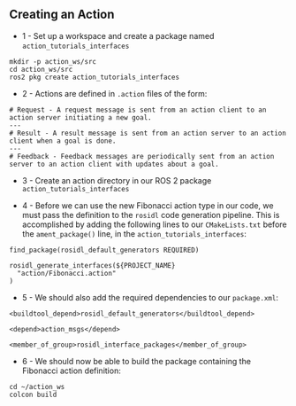 ## Creating an Action

* 1 - Set up a workspace and create a package named `action_tutorials_interfaces`
```
mkdir -p action_ws/src
cd action_ws/src
ros2 pkg create action_tutorials_interfaces
```

* 2 - Actions are defined in `.action` files of the form:
```
# Request - A request message is sent from an action client to an action server initiating a new goal.
---
# Result - A result message is sent from an action server to an action client when a goal is done.
---
# Feedback - Feedback messages are periodically sent from an action server to an action client with updates about a goal.
```

* 3 - Create an action directory in our ROS 2 package `action_tutorials_interfaces`

* 4 - Before we can use the new Fibonacci action type in our code, we must pass the definition to the `rosidl` code generation pipeline.
This is accomplished by adding the following lines to our `CMakeLists.txt` before the `ament_package()` line, in the `action_tutorials_interfaces`:
```
find_package(rosidl_default_generators REQUIRED)

rosidl_generate_interfaces(${PROJECT_NAME}
  "action/Fibonacci.action"
)
```

* 5 - We should also add the required dependencies to our `package.xml`:
```
<buildtool_depend>rosidl_default_generators</buildtool_depend>

<depend>action_msgs</depend>

<member_of_group>rosidl_interface_packages</member_of_group>
```

* 6 - We should now be able to build the package containing the Fibonacci action definition:
```
cd ~/action_ws
colcon build
```
